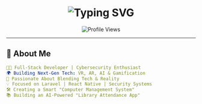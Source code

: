 <h1 align="center">
  <img src="https://readme-typing-svg.demolab.com?font=Fira+Code&weight=700&size=35&pause=1000&color=39FF14&center=true&vCenter=true&width=600&lines=🚀+Welcome+to+My+GitHub!;Full-Stack+Developer+%7C+Cybersecurity+Enthusiast;Building+Immersive+Tech+%F0%9F%92%BB;Let's+Create+Magic+with+Code!+🔥" alt="Typing SVG">
</h1>

<p align="center">
  <img src="https://komarev.com/ghpvc/?username=your-username&label=🔥+Profile+Views&color=FF4500&style=for-the-badge" alt="Profile Views">
</p>

---

## **🌟 About Me**
```yaml
👨‍💻 Full-Stack Developer | Cybersecurity Enthusiast  
🌍 Building Next-Gen Tech: VR, AR, AI & Gamification  
🚀 Passionate About Blending Tech & Reality  
💡 Focused on Laravel | React Native | Security Systems  
🛠️ Creating a Smart "Computer Management System"  
📚 Building an AI-Powered "Library Attendance App"

